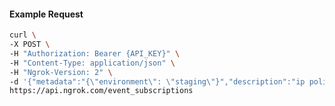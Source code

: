 <!-- Code generated for API Clients. DO NOT EDIT. -->
#### Example Request
```bash
curl \
-X POST \
-H "Authorization: Bearer {API_KEY}" \
-H "Content-Type: application/json" \
-H "Ngrok-Version: 2" \
-d '{"metadata":"{\"environment\": \"staging\"}","description":"ip policy creations","sources":[{"type":"ip_policy_created.v0"}],"destination_ids":["ed_2TMGJ358sgxRky0LzmliDmGA2iO"]}' \
https://api.ngrok.com/event_subscriptions
